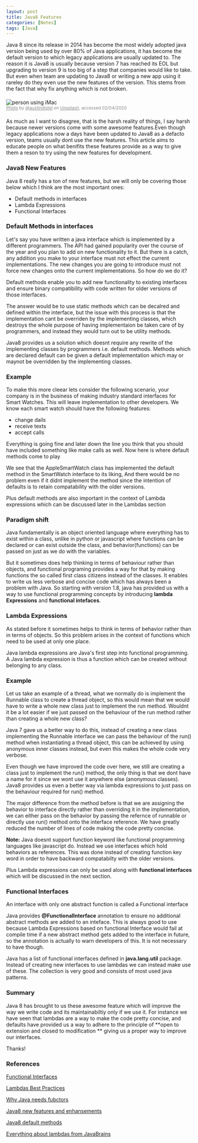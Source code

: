 ```yaml
---
layout: post
title: Java8 Features
categories: [Notes]
tags: [Java]
---
```


Java 8 since its release in 2014 has become the most widely adopted java version being used by over 80% of Java applications, it has become the default version to which legacy applications are usually updated to. The reason it is Java8 is usually because version 7 has reached its EOL but upgrading to version 9 is too big of a step that companies would like to take. But even when team are updating to Java8 or writing a new app using it rareley do they even use the new features of the version. This stems from the fact that why fix anything which is not broken. 



<!-- Start of Unsplash Embed Code - Full-width (Embed code by @BirdyOz)-->
<div style="width:100%; margin: 20px auto;">
    <img src="https://images.unsplash.com/photo-1555421689-491a97ff2040?ixlib=rb-1.2.1&amp;q=80&amp;fm=jpg&amp;crop=entropy&amp;cs=tinysrgb&amp;w=1080&amp;fit=max&amp;ixid=eyJhcHBfaWQiOjEyMDd9" class="img-responsive img-fluid img-lge" alt="person using iMac " title="person using iMac ">
    <div class="text-muted" style="opacity: 0.5">
        <small><a href="https://unsplash.com/photos/Imc-IoZDMXc" target="_blank">Photo</a> by <a href="https://unsplash.com/@austindistel" target="_blank">@austindistel</a> on <a href="https://unsplash.com" target="_blank">Unsplash</a>, accessed 02/04/2020</small>
    </div>
</div>
<!-- End of Unsplash Embed code -->
                
                

As much as I want to disagree, that is the harsh reality of things, I say harsh  because newer versions come with some awesome features.Even though legacy applications now a days have been updated to Java8 as a defacto version, teams usually dont use the new features. This article aims to educate people on what benifits these features provide as a way to give them a reson to try using the new features for development.

### **Java8 New Features**

Java 8 really has a ton of new features, but we will only be covering those below which I think are the most important ones:

* Default methods in interfaces
* Lambda Expressions
* Functional Interfaces

### **Default Methods in interfaces**

Let's say you have written a java interface which is implemented by a different programmers. The API had gained popularity over the course of the year and you plan to add on new functionality to it. But there is a catch, any addition you make to your interface must not effect the current implementations. The new changes you are going to introduce must not force new changes onto the current implementations. So how do we do it?

<div class="message">
Default methods enable you to add new functionality to existing interfaces and ensure binary compatibility with code written for older versions of those interfaces.
</div>

The answer would be to use static methods which can be decalred and defined within the interface, but the issue with this process is that the implementation cant be overriden by the implementing classes, which destroys the whole purpose of having implementaion be taken care of by programmers, and instead they would turn out to be utility methods.

Java8 provides us a solution which doesnt require any rewrite of the implementing classes by programmers i.e. default methods. Methods which are declared default can be given a default implementation which may or maynot be overridden by the implementing classes. 

### Example
To make this more cleear lets consider the following scenario, your company is in the business of making industry standard interfaces for Smart Watches. This will leave implementation to other developers. We know each smart watch should have the following features:

* change dails
* receive texts
* accept calls

Everything is going fine and later down the line you think that you should have included something like make calls as well. Now here is where default methods come to play

<script src="https://gist.github.com/selfishone/816d37972ffc6973392bb2860dbb1bb1.js"></script>

We see that the AppleSmartWatch class has implemented the default method in the SmartWatch interface to its liking, And there would be no problem even if it didnt implement the method since the intention of defaults is to retain compatability with the older versions.

Plus default methods are also important in the context of Lambda expressions which can be discussed later in the Lambdas section

### **Paradigm shift**

Java fundamentally is an object oriented language where everything has to exist within a class, unlike in python or javascript where functions can be declared or can exist outside the class, and behavior(functions) can be passed on just as we do with the variables. 

But it sometimes does help thinking in terms of behaviour rather than objects, and functional programing provides a way for that by making functions the so called first class citizens instead of the classes. It enables to write us less verbose and concise code which has always been a problem with Java. So starting with version 1.8, java has provided us with a way to use functional programming concepts by introducing **lambda Expressions** and **functional intefaces**. 

### **Lambda Expressions**

As stated before it sometimes helps to think in terms of behavior rather than in terms of objects. So this problem arises in the context of functions which need to be used at only one place.

<div class="message">
Java lambda expressions are Java's first step into functional programming. A Java lambda expression is thus a function which can be created without belonging to any class.
</div>

### Example
Let us take an example of a thread, what we normally do is implement the Runnable class to create a thread object, so this would mean that we would have to write a whole new class just to implement the run method. Wouldnt it be a lot easier if we just passed on the behaviour of the run method rather than creating a whole new class? 

<script src="https://gist.github.com/selfishone/8651a0ff5ca5cea630c5fc4de8306d0c.js"></script>
<script src="https://gist.github.com/selfishone/9ccae0ea6e73087ee34fae6ecf142adc.js"></script>

Java 7 gave us a better way to do this, instead of creating a new class implementing the Runnable interface we can pass the behaviour of the run() method when instantiating a thread object, this can be achieved by using anonymous inner classes instead, but even this makes the whole code very verbose.

<script src="https://gist.github.com/selfishone/1485c00ae1d33ddb6c83d0e11eca1724.js"></script>

Even though we have improved the code over here, we still are creating a class just to implement the run() method, the only thing is that we dont have a name for it since we wont use it anywhere else (anonymous classes). Java8 provides us even a better way via lambda expressions to just pass on the behaviour required for run() method.

<script src="https://gist.github.com/selfishone/be783ac2d655b9d9b1bcdab46f333825.js"></script>

The major difference from the method before is that we are assigning the behavior to interface directly rather than overriding it in the implementation, we can either pass on the behavior by passing the refernce of runnable or directly use run() method onto the interface reference. We have greatly reduced the number of lines of code making the code pretty concise. 

**Note:** Java doesnt support function keyword like functional programming languages like javascript do. Instead we use interfaces which hold behaviors as references. This was done instead of creating function key word in order to have backward compatabilty with the older versions.

Plus Lambda expressions can only be used along with **functional interfaces** which will be discussed in the next section.

### **Functional Interfaces**

<div class="message">
An interface with only one abstract function is called a Functional interface
</div>

Java provides **@FunctionalInterface** annotation to ensure no additional abstract methods are added to an inteface. This is always good to use because Lambda Expressions based on functional Interface would fail at compile time if a new abstract method gets added to the interface in future, so the annotation is actually to warn developers of this. It is not necessary to have though.

Java has a list of functional interfaces defined in **java.lang.util** package. Instead of creating new interfaces to use lambdas we can instead make use of these. The collection is very good and consists of most used java patterns.

### **Summary**

Java 8 has brought to us these awesome feature which will improve the way we write code and its maintainabiltiy only if we use it. For instance we have seen that lambdas are a way to make the code pretty concise, and defaults have provided us a way to adhere to the principle of **open to extension and closed to modification ** giving us a proper way to improve our interfaces. 

Thanks!

### **References**

[Functional Interfaces](https://blog.jooq.org/2016/02/25/abusing-java-8-functionalinterfaces-as-local-methods/)

[Lambdas Best Practices](https://www.baeldung.com/java-8-lambda-expressions-tips)

[Why Java needs fubctors](https://www.oracle.com/technical-resources/articles/java/architect-lambdas-part1.html)

[Java8 new features and enhansements](https://docs.oracle.com/javase/8/docs/technotes/guides/language/enhancements.html)

[Java8 default methods](https://www.journaldev.com/2752/java-8-interface-changes-static-method-default-method)

[Everything about lambdas from JavaBrains](https://javabrains.thinkific.com/courses/java-8-lambda-basics)

